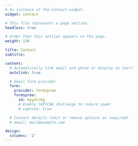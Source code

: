 ```yaml
---
# An instance of the Contact widget.
widget: contact

# This file represents a page section.
headless: true

# Order that this section appears on the page.
weight: 130

title: Contact
subtitle:

content:
  # Automatically link email and phone or display as text?
  autolink: true

  # Email form provider
  form:
    provider: formspree
    formspree:
      id: myyolrkg
      # Enable CAPTCHA challenge to reduce spam?
      # captcha: true

  # Contact details (edit or remove options as required)
  # email: mail@example.com

design:
  columns: '2'
---
```

